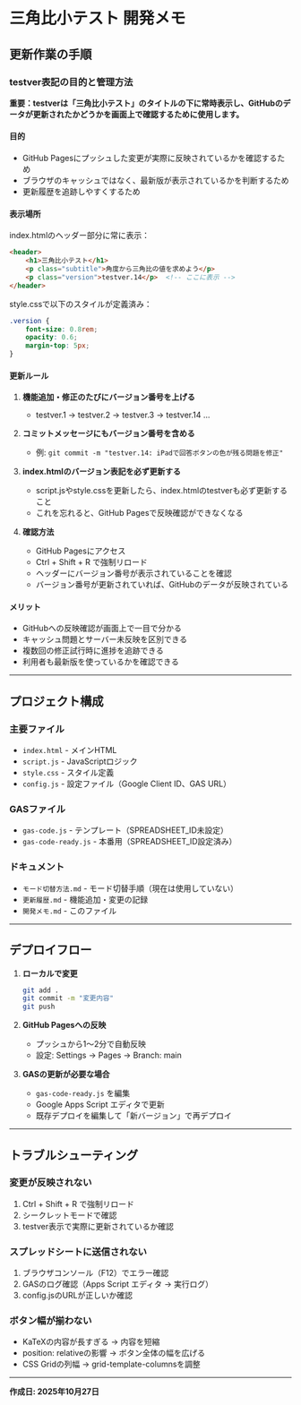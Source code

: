 # 三角比小テスト 開発メモ

## 更新作業の手順

### testver表記の目的と管理方法

**重要：testverは「三角比小テスト」のタイトルの下に常時表示し、GitHubのデータが更新されたかどうかを画面上で確認するために使用します。**

#### 目的
- GitHub Pagesにプッシュした変更が実際に反映されているかを確認するため
- ブラウザのキャッシュではなく、最新版が表示されているかを判断するため
- 更新履歴を追跡しやすくするため

#### 表示場所
index.htmlのヘッダー部分に常に表示：
```html
<header>
    <h1>三角比小テスト</h1>
    <p class="subtitle">角度から三角比の値を求めよう</p>
    <p class="version">testver.14</p>  <!-- ここに表示 -->
</header>
```

style.cssで以下のスタイルが定義済み：
```css
.version {
    font-size: 0.8rem;
    opacity: 0.6;
    margin-top: 5px;
}
```

#### 更新ルール
1. **機能追加・修正のたびにバージョン番号を上げる**
   - testver.1 → testver.2 → testver.3 → testver.14 ...

2. **コミットメッセージにもバージョン番号を含める**
   - 例: `git commit -m "testver.14: iPadで回答ボタンの色が残る問題を修正"`

3. **index.htmlのバージョン表記を必ず更新する**
   - script.jsやstyle.cssを更新したら、index.htmlのtestverも必ず更新すること
   - これを忘れると、GitHub Pagesで反映確認ができなくなる

4. **確認方法**
   - GitHub Pagesにアクセス
   - Ctrl + Shift + R で強制リロード
   - ヘッダーにバージョン番号が表示されていることを確認
   - バージョン番号が更新されていれば、GitHubのデータが反映されている

#### メリット
- GitHubへの反映確認が画面上で一目で分かる
- キャッシュ問題とサーバー未反映を区別できる
- 複数回の修正試行時に進捗を追跡できる
- 利用者も最新版を使っているかを確認できる

---

## プロジェクト構成

### 主要ファイル
- `index.html` - メインHTML
- `script.js` - JavaScriptロジック
- `style.css` - スタイル定義
- `config.js` - 設定ファイル（Google Client ID、GAS URL）

### GASファイル
- `gas-code.js` - テンプレート（SPREADSHEET_ID未設定）
- `gas-code-ready.js` - 本番用（SPREADSHEET_ID設定済み）

### ドキュメント
- `モード切替方法.md` - モード切替手順（現在は使用していない）
- `更新履歴.md` - 機能追加・変更の記録
- `開発メモ.md` - このファイル

---

## デプロイフロー

1. **ローカルで変更**
   ```bash
   git add .
   git commit -m "変更内容"
   git push
   ```

2. **GitHub Pagesへの反映**
   - プッシュから1〜2分で自動反映
   - 設定: Settings → Pages → Branch: main

3. **GASの更新が必要な場合**
   - `gas-code-ready.js` を編集
   - Google Apps Script エディタで更新
   - 既存デプロイを編集して「新バージョン」で再デプロイ

---

## トラブルシューティング

### 変更が反映されない
1. Ctrl + Shift + R で強制リロード
2. シークレットモードで確認
3. testver表示で実際に更新されているか確認

### スプレッドシートに送信されない
1. ブラウザコンソール（F12）でエラー確認
2. GASのログ確認（Apps Script エディタ → 実行ログ）
3. config.jsのURLが正しいか確認

### ボタン幅が揃わない
- KaTeXの内容が長すぎる → 内容を短縮
- position: relativeの影響 → ボタン全体の幅を広げる
- CSS Gridの列幅 → grid-template-columnsを調整

---

**作成日: 2025年10月27日**
